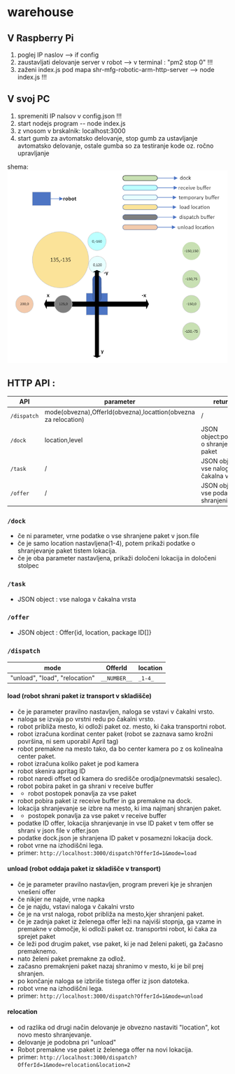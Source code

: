 # warehouse

V Raspberry Pi
------------------------------------------------------
1. poglej IP naslov --> if config
2. zaustavljati delovanje server v robot --> v terminal : "pm2 stop 0"  !!!
3. zaženi index.js pod mapa shr-mfg-robotic-arm-http-server --> node index.js  !!!

V svoj PC
 ----------------------------------------------------
1. spremeniti IP nalsov v config.json !!!
2. start nodejs program -- node index.js
3. z vnosom v brskalnik: localhost:3000
4. start gumb za avtomatsko delovanje, stop gumb za ustavljanje avtomatsko delovanje, ostale gumba so za testiranje kode oz. ročno upravljanje

shema:
![image](public/image/schema.PNG)


## HTTP API :

|API|parameter|return|
|---|---|---
|`/dispatch`|mode(obvezna),OfferId(obvezna),locattion(obvezna za relocation)| /
|`/dock`|location,level |JSON object:podatke o shranjene paket
|`/task`|/|JSON object: vse naloga v čakalna vrsta
|`/offer`|/|JSON object: vse podatke shranjeni offer


### `/dock`               
* če ni parameter, vrne podatke o vse shranjene paket v json.file
* če je samo location nastavljena(1-4), potem prikaži podatke o shranjevanje paket tistem lokacija.
* če je oba parameter nastavljena, prikaži določeni lokacija in določeni stolpec
                                        
### `/task` 
* JSON object : vse naloga v čakalna vrsta
### `/offer` 
* JSON object : Offer{id, location, package ID[]}

### `/dispatch`       
|mode|OfferId|location|
|---|---|---
|"unload", "load", "relocation"|`__NUMBER__`|`_1-4_`

#### load (robot shrani paket iz transport v skladišče)
* če je parameter pravilno nastavljen, naloga se vstavi v čakalni vrsto.
* naloga se izvaja po vrstni redu po čakalni vrsto.
* robot približa mesto, ki odloži paket oz. mesto, ki čaka transportni robot.
* robot izračuna kordinat center paket (robot se zaznava samo krožni površina, ni sem uporabil April tag)
* robot premakne na mesto tako, da bo center kamera po z os kolinealna center paket.
* robot izračuna koliko paket je pod kamera
* robot skenira apritag ID
* robot naredi offset od kamera do središče orodja(pnevmatski sesalec).
* robot pobira paket in ga shrani v receive buffer
* * robot postopek ponavlja za vse paket
* robot pobira paket iz receive buffer in ga premakne na dock.
* lokacija shranjevanje se izbre na mesto, ki ima najmanj shranjen paket.
* * postopek ponavlja za vse paket v receive buffer
* podatke ID offer, lokacija shranjevanje in vse ID paket v tem offer se shrani v json file v offer.json
* podatke dock.json je shranjena ID paket v posamezni lokacija dock. 
* robot vrne na izhodiščni lega.
* primer: `http://localhost:3000/dispatch?OfferId=1&mode=load`

#### unload (robot oddaja paket iz skladišče v transport)
* če je parameter pravilno nastavljen, program preveri kje je shranjen vnešeni offer
* če nikjer ne najde, vrne napka
* če je najdu, vstavi naloga v čakalni vrsto
* če je na vrst naloga, robot približa na mesto,kjer shranjeni paket.
* če je zadnja paket iz želenega offer leži na najviši stopnja, ga vzame in premakne v območje, ki odloži paket oz. transportni robot, ki čaka za sprejet paket
* če leži pod drugim paket, vse paket, ki je nad želeni paketi, ga žačasno premaknemo.
* nato želeni paket premakne za odlož.
* začasno premaknjeni paket nazaj shranimo v mesto, ki je bil prej shranjen.
* po končanje naloga se izbriše tistega offer iz json datoteka.
* robot vrne na izhodiščni lega.
* primer: `http://localhost:3000/dispatch?OfferId=1&mode=unload`

#### relocation
* od razlika od drugi način delovanje je obvezno nastaviti "location", kot novo mesto shranjevanje.
* delovanje je podobna pri "unload"
* Robot premakne vse paket iz želenega offer na novi lokacija.
* primer: `http://localhost:3000/dispatch?OfferId=1&mode=relocation&location=2`

